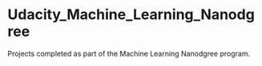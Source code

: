 # Udacity_Machine_Learning_Nanodgree
Projects completed as part of the Machine Learning Nanodgree program. 
